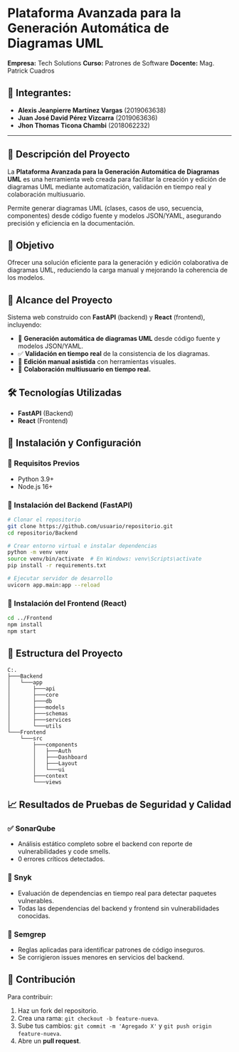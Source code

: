 # Plataforma Avanzada para la Generación Automática de Diagramas UML

**Empresa:** Tech Solutions
**Curso:** Patrones de Software
**Docente:** Mag. Patrick Cuadros

## 📌 Integrantes:

* **Alexis Jeanpierre Martínez Vargas** (2019063638)
* **Juan José David Pérez Vizcarra** (2019063636)
* **Jhon Thomas Ticona Chambi** (2018062232)

---

## 📖 Descripción del Proyecto

La **Plataforma Avanzada para la Generación Automática de Diagramas UML** es una herramienta web creada para facilitar la creación y edición de diagramas UML mediante automatización, validación en tiempo real y colaboración multiusuario.

Permite generar diagramas UML (clases, casos de uso, secuencia, componentes) desde código fuente y modelos JSON/YAML, asegurando precisión y eficiencia en la documentación.

## 🎯 Objetivo

Ofrecer una solución eficiente para la generación y edición colaborativa de diagramas UML, reduciendo la carga manual y mejorando la coherencia de los modelos.

## 📌 Alcance del Proyecto

Sistema web construido con **FastAPI** (backend) y **React** (frontend), incluyendo:

* 🚀 **Generación automática de diagramas UML** desde código fuente y modelos JSON/YAML.
* ✅ **Validación en tiempo real** de la consistencia de los diagramas.
* 🎨 **Edición manual asistida** con herramientas visuales.
* 🔄 **Colaboración multiusuario en tiempo real.**

## 🛠️ Tecnologías Utilizadas

* **FastAPI** (Backend)
* **React** (Frontend)

## 🚀 Instalación y Configuración

### 🔹 Requisitos Previos

* Python 3.9+
* Node.js 16+

### 🔹 Instalación del Backend (FastAPI)

```bash
# Clonar el repositorio
git clone https://github.com/usuario/repositorio.git
cd repositorio/Backend

# Crear entorno virtual e instalar dependencias
python -m venv venv
source venv/bin/activate  # En Windows: venv\Scripts\activate
pip install -r requirements.txt

# Ejecutar servidor de desarrollo
uvicorn app.main:app --reload
```

### 🔹 Instalación del Frontend (React)

```bash
cd ../Frontend
npm install
npm start
```

## 👥 Estructura del Proyecto

```
C:.
├───Backend
│   └───app
│       ├───api
│       ├───core
│       ├───db
│       ├───models
│       ├───schemas
│       ├───services
│       └───utils
└───Frontend
    └───src
        ├───components
        │   ├───Auth
        │   ├───Dashboard
        │   ├───Layout
        │   └───ui
        ├───context
        └───views
```

## 📈 Resultados de Pruebas de Seguridad y Calidad

### ✅ SonarQube

* Análisis estático completo sobre el backend con reporte de vulnerabilidades y code smells.
* 0 errores críticos detectados.

### 🚀 Snyk

* Evaluación de dependencias en tiempo real para detectar paquetes vulnerables.
* Todas las dependencias del backend y frontend sin vulnerabilidades conocidas.

### 📄 Semgrep

* Reglas aplicadas para identificar patrones de código inseguros.
* Se corrigieron issues menores en servicios del backend.

## 👤 Contribución

Para contribuir:

1. Haz un fork del repositorio.
2. Crea una rama: `git checkout -b feature-nueva`.
3. Sube tus cambios: `git commit -m 'Agregado X'` y `git push origin feature-nueva`.
4. Abre un **pull request**.